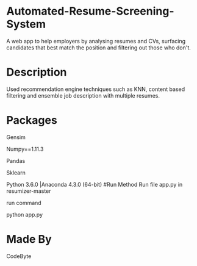 # Automated-Resume-Screening-System
A web app to help employers by analysing resumes and CVs, surfacing candidates that best match the position and filtering out those who don't.

# Description
Used recommendation engine techniques such as KNN, content based filtering and ensemble  job description with multiple resumes.

# Packages
Gensim

Numpy==1.11.3

Pandas

Sklearn

Python 3.6.0 |Anaconda 4.3.0 (64-bit)
#Run Method
Run file app.py in resumizer-master

run command

python app.py

# Made By
CodeByte
